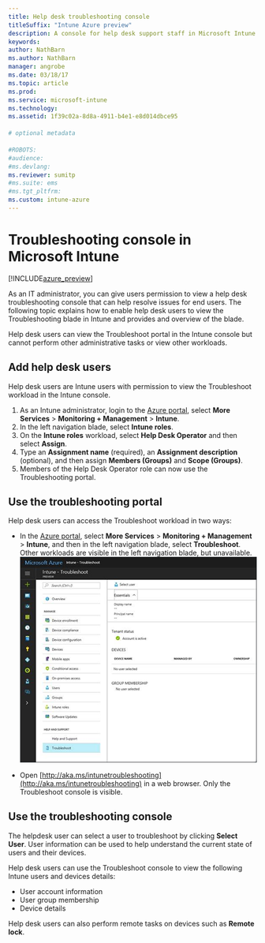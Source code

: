 ```yaml
---
title: Help desk troubleshooting console
titleSuffix: "Intune Azure preview"
description: A console for help desk support staff in Microsoft Intune
keywords:
author: NathBarn
ms.author: NathBarn
manager: angrobe
ms.date: 03/18/17
ms.topic: article
ms.prod:
ms.service: microsoft-intune
ms.technology:
ms.assetid: 1f39c02a-8d8a-4911-b4e1-e8d014dbce95

# optional metadata

#ROBOTS:
#audience:
#ms.devlang:
ms.reviewer: sumitp
#ms.suite: ems
#ms.tgt_pltfrm:
ms.custom: intune-azure
---
```

# Troubleshooting console in Microsoft Intune

[!INCLUDE[azure_preview](../includes/azure_preview.md)]

As an IT administrator, you can give users permission to view a help desk troubleshooting console that can help resolve issues for end users. The following topic explains how to enable help desk users to view the Troubleshooting blade in Intune and provides and overview of the blade.

Help desk users can view the Troubleshoot portal in the Intune console but cannot perform other administrative tasks or view other workloads.

## Add help desk users

Help desk users are Intune users with permission to view the Troubleshoot workload in the Intune console.

1. As an Intune administrator, login to the [Azure portal](https:portal.azure.com), select **More Services** > **Monitoring + Management** > **Intune**.
2. In the left navigation blade, select **Intune roles**.
3. On the **Intune roles** workload, select **Help Desk Operator** and then select **Assign**.
4. Type an **Assignment name** (required), an **Assignment description** (optional), and then assign **Members (Groups)** and **Scope (Groups)**.
5. Members of the Help Desk Operator role can now use the Troubleshooting portal.

## Use the troubleshooting portal

Help desk users can access the Troubleshoot workload in two ways:
- In the [Azure portal](https:portal.azure.com), select **More Services** > **Monitoring + Management** > **Intune**, and then in the left navigation blade, select **Troubleshoot**. Other workloads are visible in the left navigation blade, but unavailable.
![Screenshot of the Intune Troubleshoot workload with Select User link](media/help-desk-user.png)

- Open [http://aka.ms/intunetroubleshooting](http://aka.ms/intunetroubleshooting) in a web browser. Only the Troubleshoot console is visible.

## Use the troubleshooting console

The helpdesk user can select a user to troubleshoot by clicking **Select User**. User information can be used to help understand the current state of users and their devices.

Help desk users can use the Troubleshoot console to view the following Intune users and devices details:
- User account information
- User group membership
- Device details

Help desk users can also perform remote tasks on devices such as **Remote lock**.
